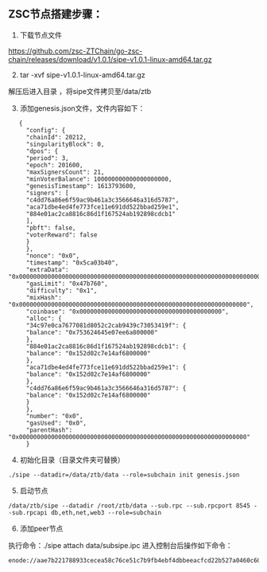 ## ZSC节点搭建步骤：

1. 下载节点文件

https://github.com/zsc-ZTChain/go-zsc-chain/releases/download/v1.0.1/sipe-v1.0.1-linux-amd64.tar.gz

2. tar -xvf sipe-v1.0.1-linux-amd64.tar.gz 

解压后进入目录 ，将sipe文件拷贝至/data/ztb

3. 添加genesis.json文件，文件内容如下：

```
   {
     "config": {
     "chainId": 20212,
     "singularityBlock": 0,
     "dpos": {
     "period": 3,
     "epoch": 201600,
     "maxSignersCount": 21,
     "minVoterBalance": 100000000000000000000,
     "genesisTimestamp": 1613793600,
     "signers": [
     "c4dd76a86e6f59ac9b461a3c3566646a316d5787",
     "aca71dbe4ed4fe773fce11e691dd522bbad259e1",
     "884e01ac2ca8816c86d1f167524ab192898cdcb1"
     ],
     "pbft": false,
     "voterReward": false
     }
     },
     "nonce": "0x0",
     "timestamp": "0x5ca03b40",
     "extraData": "0x00000000000000000000000000000000000000000000000000000000000000000000000000000000000000000000000000000000000000000000000000000000000000000000000000000000000000000000000000000000000000000000000000",
     "gasLimit": "0x47b760",
     "difficulty": "0x1",
     "mixHash": "0x0000000000000000000000000000000000000000000000000000000000000000",
     "coinbase": "0x0000000000000000000000000000000000000000",
     "alloc": {
     "34c97e0ca7677081d8052c2cab9439c73053419f": {
     "balance": "0x753624645e07ee6a800000"
     },
     "884e01ac2ca8816c86d1f167524ab192898cdcb1": {
     "balance": "0x152d02c7e14af6800000"
     },
     "aca71dbe4ed4fe773fce11e691dd522bbad259e1": {
     "balance": "0x152d02c7e14af6800000"
     },
     "c4dd76a86e6f59ac9b461a3c3566646a316d5787": {
     "balance": "0x152d02c7e14af6800000"
     }
     },
     "number": "0x0",
     "gasUsed": "0x0",
     "parentHash": "0x0000000000000000000000000000000000000000000000000000000000000000"
     }
```

4. 初始化目录（目录文件夹可替换）

```
./sipe --datadir=/data/ztb/data --role=subchain init genesis.json

```

5. 启动节点

```
/data/ztb/sipe --datadir /root/ztb/data --sub.rpc --sub.rpcport 8545 --sub.rpcapi db,eth,net,web3 --role=subchain

```

6. 添加peer节点

执行命令：./sipe attach data/subsipe.ipc 进入控制台后操作如下命令：

```
enode://aae7b221788933cecea58c76ce51c7b9fb4ebf4dbbeeacfcd22b527a0460c602b99c65d6d31ee08795790f19c432ed9fa023f66424d781ac7a44ca30b8b4526f@47.108.115.210:30307

```